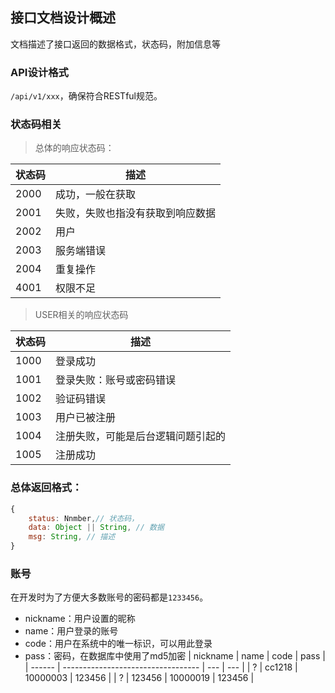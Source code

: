 ## 接口文档设计概述

文档描述了接口返回的数据格式，状态码，附加信息等

### API设计格式

`/api/v1/xxx`，确保符合RESTful规范。



### 状态码相关

>  总体的响应状态码：

| 状态码 | 描述                             |
| ------ | -------------------------------- |
| 2000   | 成功，一般在获取                 |
| 2001   | 失败，失败也指没有获取到响应数据 |
| 2002   | 用户                             |
| 2003   | 服务端错误                       |
| 2004   | 重复操作                       |
| 4001   | 权限不足                       |

> USER相关的响应状态码

| 状态码 | 描述                               |
| ------ | ---------------------------------- |
| 1000   | 登录成功                           |
| 1001   | 登录失败：账号或密码错误           |
| 1002   | 验证码错误                         |
| 1003   | 用户已被注册                       |
| 1004   | 注册失败，可能是后台逻辑问题引起的 |
| 1005   | 注册成功                           |



### 总体返回格式：

```javascript
{
    status: Nnmber,// 状态码，
   	data: Object || String, // 数据
    msg: String, // 描述
}
```

### 账号
在开发时为了方便大多数账号的密码都是`1233456`。
- nickname：用户设置的昵称
- name：用户登录的账号
- code：用户在系统中的唯一标识，可以用此登录
- pass：密码，在数据库中使用了md5加密
| nickname | name                               | code | pass |
| ------ | ---------------------------------- | --- | --- |
| ?  | cc1218                           | 10000003 | 123456 |
| ?   | 123456           | 10000019 | 123456 |

